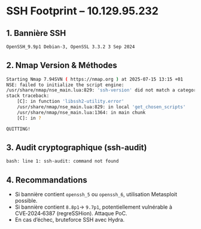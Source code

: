 # SSH Footprint – 10.129.95.232

## 1. Bannière SSH
```bash
OpenSSH_9.9p1 Debian-3, OpenSSL 3.3.2 3 Sep 2024
```

## 2. Nmap Version & Méthodes
```bash
Starting Nmap 7.94SVN ( https://nmap.org ) at 2025-07-15 13:15 +01
NSE: failed to initialize the script engine:
/usr/share/nmap/nse_main.lua:829: 'ssh-version' did not match a category, filename, or directory
stack traceback:
	[C]: in function 'libssh2-utility.error'
	/usr/share/nmap/nse_main.lua:829: in local 'get_chosen_scripts'
	/usr/share/nmap/nse_main.lua:1364: in main chunk
	[C]: in ?

QUITTING!

```

## 3. Audit cryptographique (ssh-audit)
```bash
bash: line 1: ssh-audit: command not found

```

## 4. Recommandations
- Si bannière contient `openssh_5` ou `openssh_6`, utilisation Metasploit possible.
- Si bannière contient `8.8p1`→ `9.7p1`, potentiellement vulnérable à CVE‑2024‑6387 (regreSSHion). Attaque PoC.
- En cas d’échec, bruteforce SSH avec Hydra.
